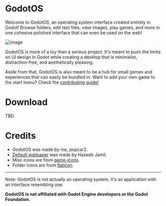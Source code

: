 # GodotOS

Welcome to GodotOS, an operating system interface created entirely in Godot! Browse folders, edit text files, view images, play games, and more in one cohesive polished interface that can even be used on the web!

![image](https://github.com/popcar2/GodotOS/assets/16920817/cf2bb818-4135-46fb-8cfe-43879a826fcc)

GodotOS is more of a toy than a serious project. It's meant to push the limits on UI design in Godot while creating a desktop that is minimalist, distraction-free, and aesthetically pleasing.

Aside from that, GodotOS is also meant to be a hub for small games and experiences that can easily be bundled in. Want to add your own game to the start menu? Check the [contributing guide!](CONTRIBUTING.md)

# Download

TBD

# Credits

* GodotOS was made by me, popcar2.
* [Default wallpaper](https://unsplash.com/photos/snow-capped-mountain-at-night-3s85IxVDyXE) was made by Haseeb Jamil.
* Misc icons are from [game-icons](https://game-icons.net/).
* Folder icons are from [flaticon](https://www.flaticon.com/)

---

Note: GodotOS is not actually an operating system, it's an application with an interface resembling one.

**GodotOS is not affiliated with Godot Engine developers or the Godot Foundation.**
